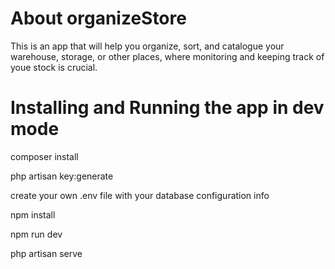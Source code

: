 # About organizeStore

This is an app that will help you organize, sort, and catalogue your warehouse, storage, 
or other places, where monitoring and keeping track of youe stock is crucial.

# Installing and Running the app in dev mode

composer install

php artisan key:generate

create your own .env file with your database configuration info

npm install

npm run dev

php artisan serve

